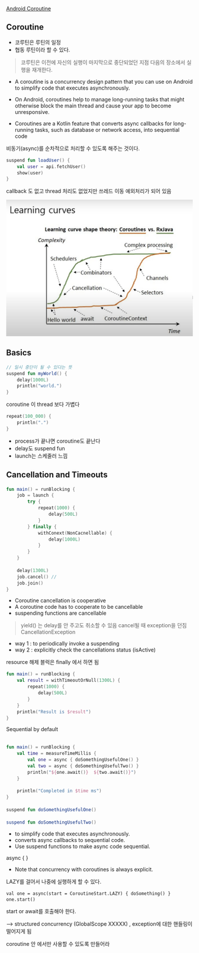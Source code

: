 [Android Coroutine](https://developer.android.com/kotlin/first)

## Coroutine

- 코루틴은 루틴의 일정
- 협동 루틴이라 할 수 있다.

> 코루틴은 이전에 자신의 실행이 마지막으로 중단되었던 지점 다음의 장소에서 실행을 재개한다.

- A coroutine is a concurrency design pattern that you can use on Android to simplify code that executes asynchronously.
- On Android, coroutines help to manage long-running tasks that might otherwise block the main thread and cause your app
  to become unresponsive.

- Coroutines are a Kotlin feature that converts async callbacks for long-running tasks, such as database or network
  access, into sequential code

비동기(async)를 순차적으로 처리할 수 있도록 해주는 것이다.

```kotlin
suspend fun loadUser() {
    val user = api.fetchUser()
    show(user)
}
```

callback 도 없고 thread 처리도 없었지만 쓰레드 이동 예외처리가 되어 있음

![img](../image/coroutine-learning-curves.png)

## Basics

```kotlin
// 일시 중단이 될 수 있다는 뜻
suspend fun myWorld() {
    delay(1000L)
    println("world.")
}
```

coroutine 이 thread 보다 가볍다

```kotlin
repeat(100_000) {
    println(".")
}
```

- process가 끝나면 coroutine도 끝난다
- delay도 suspend fun
- launch는 스케줄러 느낌

## Cancellation and Timeouts

```kotlin
fun main() = runBlocking {
    job = launch {
        try {
            repeat(1000) {
                delay(500L)
            }
        } finally {
            withConext(NonCacnellable) {
                delay(1000L)
            }
        }
    }

    delay(1300L)
    job.cancel() //
    job.join()
}
```

- Coroutine cancellation is cooperative
- A coroutine code has to cooperate to be cancellable
- suspending functions are cancellable

> yield() 는 delay를 안 주고도 취소할 수 있음
> cancel될 때 exception을 던짐 CancellationException

- way 1 : to periodically invoke a suspending
- way 2 : explicitly check the cancellations status (isActive)

resource 해제 블럭은 finally 에서 하면 됨

```kotlin
fun main() = runBlocking {
    val result = withTimeoutOrNull(1300L) {
        repeat(1000) {
            delay(500L)
        }
    }
    println("Result is $result")
}
```

Sequential by default

```kotlin

fun main() = runBlocking {
    val time = measureTimeMillis {
        val one = async { doSomethingUsefulOne() }
        val two = async { doSomethingUsefulTwo() }
        println("${one.await()}  ${two.await()}")
    }

    println("Completed in $time ms")
}

suspend fun doSomethingUsefulOne()

suspend fun doSomethingUsefulTwo()
```

- to simplify code that executes asynchronously.
- converts async callbacks to sequential code.
- Use suspend functions to make async code sequential.


async { }
- Note that concurrency with coroutines is always explicit.


LAZY를 걸어서 나중에 실행하게 할 수 있다.
```
val one = async(start = CoroutineStart.LAZY) { doSomething() }
one.start()
```
start or await를 호출해야 한다.

--> structured concurrency (GlobalScope XXXXX) , exception에 대한 핸들링이 떨어지게 됨

coroutine 안 에서만 사용할 수 있도록 만들어라








